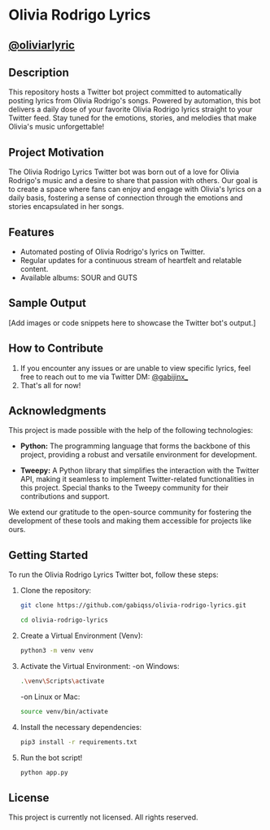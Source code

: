 # Olivia Rodrigo Lyrics

## [@oliviarlyric](https://twitter.com/oliviarlyric)

## Description
This repository hosts a Twitter bot project committed to automatically posting lyrics from Olivia Rodrigo's songs. Powered by automation, this bot delivers a daily dose of your favorite Olivia Rodrigo lyrics straight to your Twitter feed. Stay tuned for the emotions, stories, and melodies that make Olivia's music unforgettable!

## Project Motivation
The Olivia Rodrigo Lyrics Twitter bot was born out of a love for Olivia Rodrigo's music and a desire to share that passion with others. Our goal is to create a space where fans can enjoy and engage with Olivia's lyrics on a daily basis, fostering a sense of connection through the emotions and stories encapsulated in her songs.

## Features
- Automated posting of Olivia Rodrigo's lyrics on Twitter.
- Regular updates for a continuous stream of heartfelt and relatable content.
- Available albums: SOUR and GUTS

## Sample Output
[Add images or code snippets here to showcase the Twitter bot's output.]

## How to Contribute
1. If you encounter any issues or are unable to view specific lyrics, feel free to reach out to me via Twitter DM: [@gabijinx_](https://twitter.com/gabijinx_)
2. That's all for now!

## Acknowledgments
This project is made possible with the help of the following technologies:

- **Python:** The programming language that forms the backbone of this project, providing a robust and versatile environment for development.

- **Tweepy:** A Python library that simplifies the interaction with the Twitter API, making it seamless to implement Twitter-related functionalities in this project. Special thanks to the Tweepy community for their contributions and support.

We extend our gratitude to the open-source community for fostering the development of these tools and making them accessible for projects like ours.

## Getting Started
To run the Olivia Rodrigo Lyrics Twitter bot, follow these steps:

1. Clone the repository:
   ```bash
   git clone https://github.com/gabiqss/olivia-rodrigo-lyrics.git
   ```
   ```bash
   cd olivia-rodrigo-lyrics
3. Create a Virtual Environment (Venv):
   ```bash
   python3 -m venv venv
4. Activate the Virtual Environment:
   -on Windows:
   ```bash
   .\venv\Scripts\activate
   ```
   -on Linux or Mac:
   ```bash
   source venv/bin/activate
   ```
4. Install the necessary dependencies:
   ```bash
   pip3 install -r requirements.txt

5. Run the bot script!
   ```bash
   python app.py

## License
This project is currently not licensed. All rights reserved.
